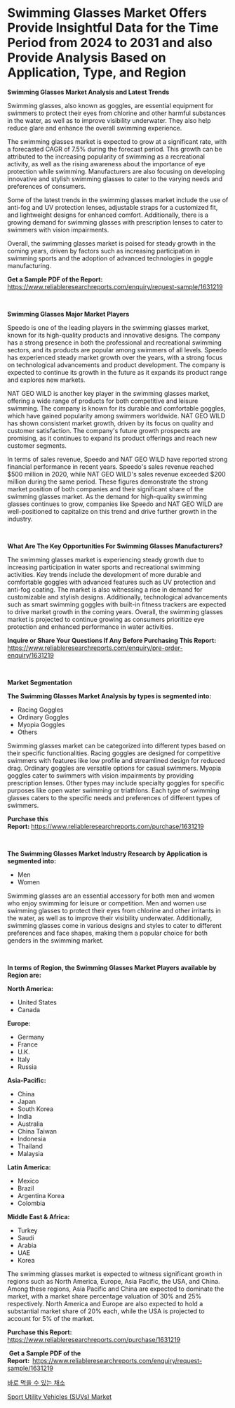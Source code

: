 <p><h1>Swimming Glasses Market Offers Provide Insightful Data for the Time Period from 2024 to 2031 and also Provide Analysis Based on Application, Type, and Region</h1></p><p><strong>Swimming Glasses Market Analysis and Latest Trends</strong></p>
<p><p>Swimming glasses, also known as goggles, are essential equipment for swimmers to protect their eyes from chlorine and other harmful substances in the water, as well as to improve visibility underwater. They also help reduce glare and enhance the overall swimming experience.</p><p>The swimming glasses market is expected to grow at a significant rate, with a forecasted CAGR of 7.5% during the forecast period. This growth can be attributed to the increasing popularity of swimming as a recreational activity, as well as the rising awareness about the importance of eye protection while swimming. Manufacturers are also focusing on developing innovative and stylish swimming glasses to cater to the varying needs and preferences of consumers.</p><p>Some of the latest trends in the swimming glasses market include the use of anti-fog and UV protection lenses, adjustable straps for a customized fit, and lightweight designs for enhanced comfort. Additionally, there is a growing demand for swimming glasses with prescription lenses to cater to swimmers with vision impairments.</p><p>Overall, the swimming glasses market is poised for steady growth in the coming years, driven by factors such as increasing participation in swimming sports and the adoption of advanced technologies in goggle manufacturing.</p></p>
<p><strong>Get a Sample PDF of the Report:&nbsp;</strong> <a href="https://www.reliableresearchreports.com/enquiry/request-sample/1631219">https://www.reliableresearchreports.com/enquiry/request-sample/1631219</a></p>
<p>&nbsp;</p>
<p><strong>Swimming Glasses Major Market Players</strong></p>
<p><p>Speedo is one of the leading players in the swimming glasses market, known for its high-quality products and innovative designs. The company has a strong presence in both the professional and recreational swimming sectors, and its products are popular among swimmers of all levels. Speedo has experienced steady market growth over the years, with a strong focus on technological advancements and product development. The company is expected to continue its growth in the future as it expands its product range and explores new markets.</p><p>NAT GEO WILD is another key player in the swimming glasses market, offering a wide range of products for both competitive and leisure swimming. The company is known for its durable and comfortable goggles, which have gained popularity among swimmers worldwide. NAT GEO WILD has shown consistent market growth, driven by its focus on quality and customer satisfaction. The company's future growth prospects are promising, as it continues to expand its product offerings and reach new customer segments.</p><p>In terms of sales revenue, Speedo and NAT GEO WILD have reported strong financial performance in recent years. Speedo's sales revenue reached $500 million in 2020, while NAT GEO WILD's sales revenue exceeded $200 million during the same period. These figures demonstrate the strong market position of both companies and their significant share of the swimming glasses market. As the demand for high-quality swimming glasses continues to grow, companies like Speedo and NAT GEO WILD are well-positioned to capitalize on this trend and drive further growth in the industry.</p></p>
<p>&nbsp;</p>
<p><strong>What Are The Key Opportunities For Swimming Glasses Manufacturers?</strong></p>
<p><p>The swimming glasses market is experiencing steady growth due to increasing participation in water sports and recreational swimming activities. Key trends include the development of more durable and comfortable goggles with advanced features such as UV protection and anti-fog coating. The market is also witnessing a rise in demand for customizable and stylish designs. Additionally, technological advancements such as smart swimming goggles with built-in fitness trackers are expected to drive market growth in the coming years. Overall, the swimming glasses market is projected to continue growing as consumers prioritize eye protection and enhanced performance in water activities.</p></p>
<p><strong>Inquire or Share Your Questions If Any Before Purchasing This Report:</strong> <a href="https://www.reliableresearchreports.com/enquiry/pre-order-enquiry/1631219">https://www.reliableresearchreports.com/enquiry/pre-order-enquiry/1631219</a></p>
<p>&nbsp;</p>
<p><strong>Market Segmentation</strong></p>
<p><strong>The Swimming Glasses Market Analysis by types is segmented into:</strong></p>
<p><ul><li>Racing Goggles</li><li>Ordinary Goggles</li><li>Myopia Goggles</li><li>Others</li></ul></p>
<p><p>Swimming glasses market can be categorized into different types based on their specific functionalities. Racing goggles are designed for competitive swimmers with features like low profile and streamlined design for reduced drag. Ordinary goggles are versatile options for casual swimmers. Myopia goggles cater to swimmers with vision impairments by providing prescription lenses. Other types may include specialty goggles for specific purposes like open water swimming or triathlons. Each type of swimming glasses caters to the specific needs and preferences of different types of swimmers.</p></p>
<p><strong>Purchase this Report:&nbsp;</strong><a href="https://www.reliableresearchreports.com/purchase/1631219">https://www.reliableresearchreports.com/purchase/1631219</a></p>
<p>&nbsp;</p>
<p><strong>The Swimming Glasses Market Industry Research by Application is segmented into:</strong></p>
<p><ul><li>Men</li><li>Women</li></ul></p>
<p><p>Swimming glasses are an essential accessory for both men and women who enjoy swimming for leisure or competition. Men and women use swimming glasses to protect their eyes from chlorine and other irritants in the water, as well as to improve their visibility underwater. Additionally, swimming glasses come in various designs and styles to cater to different preferences and face shapes, making them a popular choice for both genders in the swimming market.</p></p>
<p>&nbsp;</p>
<p><strong>In terms of Region, the Swimming Glasses Market Players available by Region are:</strong></p>
<p>
    <p> <strong> North America: </strong>
        <ul>
            <li>United States</li>
            <li>Canada</li>
        </ul>
        </p> 
    <p> <strong> Europe: </strong>
        <ul>
            <li>Germany</li>
            <li>France</li>
            <li>U.K.</li>
            <li>Italy</li>
            <li>Russia</li>
        </ul>
        </p> 
    <p> <strong> Asia-Pacific: </strong>
        <ul>
            <li>China</li>
            <li>Japan</li>
            <li>South Korea</li>
            <li>India</li>
            <li>Australia</li>
            <li>China Taiwan</li>
            <li>Indonesia</li>
            <li>Thailand</li>
            <li>Malaysia</li>
        </ul>
        </p> 
    <p> <strong> Latin America: </strong>
        <ul>
            <li>Mexico</li>
            <li>Brazil</li>
            <li>Argentina Korea</li>
            <li>Colombia</li>
        </ul>
        </p> 
    <p> <strong> Middle East & Africa: </strong>
        <ul>
            <li>Turkey</li>
            <li>Saudi</li>
            <li>Arabia</li>
            <li>UAE</li>
            <li>Korea</li>
        </ul>
    </p>
    </p>
<p><p>The swimming glasses market is expected to witness significant growth in regions such as North America, Europe, Asia Pacific, the USA, and China. Among these regions, Asia Pacific and China are expected to dominate the market, with a market share percentage valuation of 30% and 25% respectively. North America and Europe are also expected to hold a substantial market share of 20% each, while the USA is projected to account for 5% of the market.</p></p>
<p><strong>Purchase this Report: </strong><a href="https://www.reliableresearchreports.com/purchase/1631219">https://www.reliableresearchreports.com/purchase/1631219</a></p>
<p>&nbsp;<strong>Get a Sample PDF of the Report:&nbsp;&nbsp;</strong><a href="https://www.reliableresearchreports.com/enquiry/request-sample/1631219">https://www.reliableresearchreports.com/enquiry/request-sample/1631219</a></p>
<p><strong></strong></p>
<p><p><a href="https://medium.com/@gabrielblanda5656/%EC%8B%9D%EC%9A%A9-%EC%B1%84%EC%86%8C-%EC%8B%9C%EC%9E%A5-2031%EB%85%84%EA%B9%8C%EC%A7%80-%EC%84%B1%EA%B3%B5%EC%A0%81%EC%9D%B8-%EB%B9%84%EC%A6%88%EB%8B%88%EC%8A%A4-%EC%A0%84%EB%9E%B5%EC%9D%98-%ED%95%B5%EC%8B%AC%EC%9E%85%EB%8B%88%EB%8B%A4-95e4cad349fb">바로 먹을 수 있는 채소</a></p><p><a href="https://eight-handstand-8fb.notion.site/Sport-Utility-Vehicles-SUVs-Market-Research-Report-Reveals-The-Latest-Trends-And-Opportunities-of--f607762ec2794cb48b5c80d22c40a10c">Sport Utility Vehicles (SUVs) Market</a></p></p>